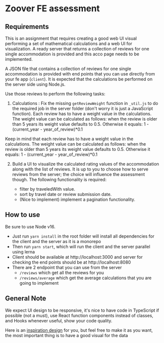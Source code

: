 # Zoover FE assessment

## Requirements

This is an assignment that requires creating a good web UI visual performing a set of mathematical calculations and a web UI for visualization. A ready server that returns a collection of reviews for one single accommodation is provided and this acco page needs to be implemented.

A JSON file that contains a collection of reviews for one single accommodation is provided with end points that you can use directly from your fe app (`client`). It is expected that the calculations be performed on the server side using Node.js.

Use those reviews to perform the following tasks:

1. Calculations : Fix the missing `getReviewWeight` function in `_util.js` to do the required job in the server folder (don't worry it is just a JavaScript function). Each review has to have a weight value in the calculations. The weight value can be calculated as follows: when the review is older than 5 years its weight value defaults to 0.5. Otherwise it equals: 1 - (current_year - year_of_review)\*0.1

Keep in mind that each review has to have a weight value in the calculations.
The weight value can be calculated as follows:
when the review is older than 5 years its weight value defaults to 0.5. Otherwise it equals: 1 - (current_year - year_of_review)\*0.1

2. Build a UI to visualize the calculated rating values of the accommodation along with the list of reviews. It is up to you to choose how to serve reviews from the server; the choice will influence the assessment though. The following functionality is required:

   - filter by traveledWith value.
   - sort by travel date or review submission date.
   - (Nice to implement) implement a pagination functionality.

## How to use

Be sure to use Node v16.

- Just run `yarn install` in the root folder will install all dependencies for the client and the server as it is a monorepo
- Then run `yarn start`, which will run the client and the server parallel using lerna
- Client should be available at http://localhost:3000 and server for checking the end points should be at http://localhost:8080
- There are 2 endpoint that you can use from the server
  - `/reviews` which get all the reviews for you
  - `/reviews/average` which get the average calculations that you are going to implement

## General Note

We expect UI design to be responsive, it's nice to have code in TypeScript if possible (not a must), use React function components instead of classes, and Hooks whenever useful, show your code quality.

Here is an [inspiration design](inspiration-design.png) for you, but feel free to make it as you want, the most important thing is to have a good visual for the data
